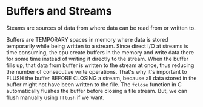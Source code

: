 # Buffers and Streams

Steams are sources of data from where data can be read from or written to.

Buffers are TEMPORARY spaces in memory where data is stored temporarily while being written
to a stream. Since direct I/O at streams is time consuming, the cpu create buffers in the
memory and write data there for some time instead of writing it directly to the stream.
When the buffer fills up, that data from buffer is written to the stream at once, thus
reducing the number of consecutive write operations. That's why it's important to FLUSH
the buffer BEFORE CLOSING a stream, because all data stored in the buffer might not have
been written to the file. The `fclose` function in C automatically flushes the buffer
before closing a file stream. But, we can flush manually using `fflush` if we want.
